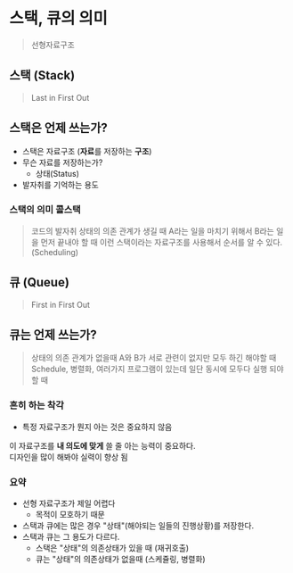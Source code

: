 # 스택, 큐의 의미
> 선형자료구조

## 스택 (Stack)
> Last in First Out

## 스택은 언제 쓰는가?
* 스택은 자료구조 (**자료**를 저장하는 **구조**)
* 무슨 자료를 저장하는가?
    * 상태(Status)
* 발자취를 기억하는 용도

### 스택의 의미 콜스택
> 코드의 발자취
> 상태의 의존 관계가 생길 때 A라는 일을 마치기 위해서 B라는 일을 먼저 끝내야 할 때
> 이런 스택이라는 자료구조를 사용해서 순서를 알 수 있다.
> (Scheduling)

## 큐 (Queue) 
> First in First Out

## 큐는 언제 쓰는가?
> 상태의 의존 관계가 없을때 A와 B가 서로 관련이 없지만 모두 하긴 해야할 때
> Schedule, 병렬화,
> 여러가지 프로그램이 있는데 일단 동시에 모두다 실행 되야 할 때

### 흔히 하는 착각
* 특정 자료구조가 뭔지 아는 것은 중요하지 않음

이 자료구조를 **내 의도에 맞게** 쓸 줄 아는 능력이 중요하다.  
디자인을 많이 해봐야 실력이 향상 됨

### 요약
* 선형 자료구조가 제일 어렵다
    * 목적이 모호하기 때문
* 스택과 큐에는 많은 경우 "상태"(해야되는 일들의 진행상황)를 저장한다.
* 스택과 큐는 그 용도가 다르다.
    * 스택은 "상태"의 의존상태가 있을 때 (재귀호출)
    * 큐는 "상태"의 의존상태가 없을때 (스케쥴링, 병렬화)
  